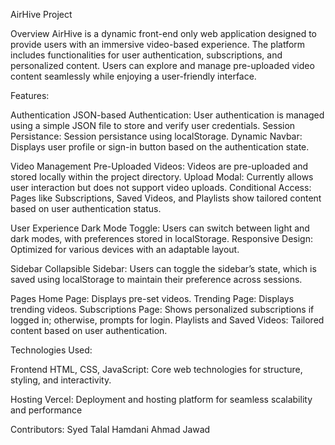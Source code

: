 AirHive Project

Overview
AirHive is a dynamic front-end only web application designed to provide users with an immersive video-based experience. The platform includes functionalities for user authentication, subscriptions, and personalized content. Users can explore and manage pre-uploaded video content seamlessly while enjoying a user-friendly interface.

Features:

Authentication
JSON-based Authentication: User authentication is managed using a simple JSON file to store and verify user credentials.
Session Persistance: Session persistance using localStorage.
Dynamic Navbar: Displays user profile or sign-in button based on the authentication state.

Video Management
Pre-Uploaded Videos: Videos are pre-uploaded and stored locally within the project directory.
Upload Modal: Currently allows user interaction but does not support video uploads.
Conditional Access: Pages like Subscriptions, Saved Videos, and Playlists show tailored content based on user authentication status.

User Experience
Dark Mode Toggle: Users can switch between light and dark modes, with preferences stored in localStorage.
Responsive Design: Optimized for various devices with an adaptable layout.

Sidebar
Collapsible Sidebar: Users can toggle the sidebar’s state, which is saved using localStorage to maintain their preference across sessions.

Pages
Home Page: Displays pre-set videos.
Trending Page: Displays trending videos.
Subscriptions Page: Shows personalized subscriptions if logged in; otherwise, prompts for login.
Playlists and Saved Videos: Tailored content based on user authentication.

Technologies Used:

Frontend
HTML, CSS, JavaScript: Core web technologies for structure, styling, and interactivity.

Hosting
Vercel: Deployment and hosting platform for seamless scalability and performance

Contributors:
Syed Talal Hamdani
Ahmad Jawad